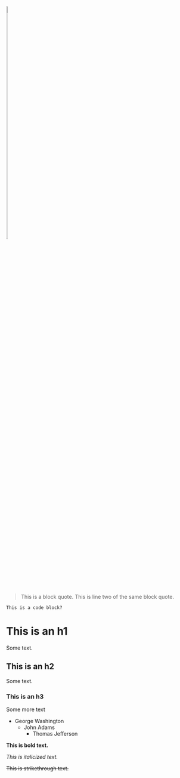 
<!-- 
    Use img HTML tag instead of markdown. Markdown isn't flexible enough - need to be able to resize images quickly.
    Not sure why the transform is leaving original size bounding box, but can probably fix with CSS. 
-->
<!-- <style>
    body {
    }
    .center {
        display: block;
        margin-left: auto;
        margin-right: auto;
    }
    .container-lg {
        max-width: 1400px;
        margin: 0 auto;
    }
    .my-5 {
        margin-top: 4rem !important;
        margin-bottom: 4rem !important;
    }
</style> -->

<!-- The wrapper span is needed to allow the image to be resized... who knows why. -->
<span style="display: inline-block;">
    <img src="https://img.freepik.com/premium-vector/vector-illustration-hand-drawn-realistic-sketch-pangolin-isolated-white-background_231873-577.jpg" class="center" style="width: 40%">
</span>

> This is a block quote.
> This is line two of the same block quote.

```
This is a code block?
```

# This is an h1

Some text.

## This is an h2

Some text.

### This is an h3

Some more text

* George Washington
    * John Adams
        * Thomas Jefferson

**This is bold text.**

_This is italicized text._

~~This is strikethrough text.~~